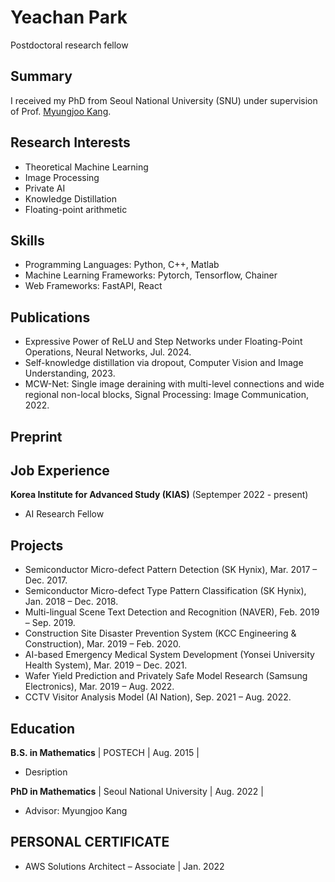 # Yeachan Park
Postdoctoral research fellow

## Summary
I received my PhD from Seoul National University (SNU) under supervision of Prof. [Myungjoo Kang](https://www.ncia.snu.ac.kr/general-5-1). 

## Research Interests 
- Theoretical Machine Learning
- Image Processing
- Private AI
- Knowledge Distillation 
- Floating-point arithmetic

## Skills
- Programming Languages: Python, C++, Matlab
- Machine Learning Frameworks: Pytorch, Tensorflow, Chainer
- Web Frameworks: FastAPI, React

## Publications
-  Expressive Power of ReLU and Step Networks under Floating-Point Operations, Neural Networks, Jul. 2024. 
-  Self-knowledge distillation via dropout, Computer Vision and Image Understanding, 2023. 
-  MCW-Net: Single image deraining with multi-level connections and wide regional non-local blocks, Signal Processing: Image Communication, 2022.

  
## Preprint

## Job Experience
**Korea Institute for Advanced Study (KIAS)** (Septemper 2022 - present)   
- AI Research Fellow 


## Projects
- Semiconductor Micro-defect Pattern Detection (SK Hynix), Mar. 2017 – Dec. 2017.
- Semiconductor Micro-defect Type Pattern Classification (SK Hynix), Jan. 2018 – Dec. 2018.
- Multi-lingual Scene Text Detection and Recognition (NAVER), Feb. 2019 – Sep. 2019.
- Construction Site Disaster Prevention System (KCC Engineering & Construction), Mar. 2019 – Feb. 2020.
- AI-based Emergency Medical System Development (Yonsei University Health System), Mar. 2019 – Dec. 2021.
- Wafer Yield Prediction and Privately Safe Model Research (Samsung Electronics), Mar. 2019 – Aug. 2022.
- CCTV Visitor Analysis Model (AI Nation), Sep. 2021 – Aug. 2022.


## Education
**B.S. in Mathematics** | POSTECH | Aug. 2015 |
 - Desription

**PhD in Mathematics** | Seoul National University | Aug. 2022 | 
 - Advisor: Myungjoo Kang

## PERSONAL CERTIFICATE
- AWS Solutions Architect – Associate |  Jan. 2022

